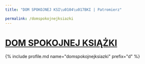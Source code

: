 ```yaml
---
title: "DOM SPOKOJNEJ KSI\u0104\u017BKI | Patromierz"

permalink: /domspokojnejksiazki
---
```


# [DOM SPOKOJNEJ KSIĄŻKI](https://patronite.pl/domspokojnejksiazki)

{% include profile.md name="domspokojnejksiazki" prefix="d" %}
